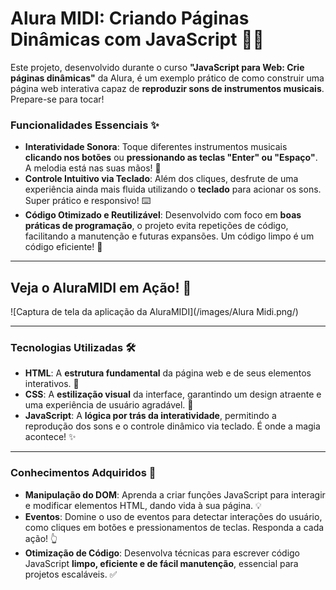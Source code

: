 # Alura MIDI: Criando Páginas Dinâmicas com JavaScript 🎹🎶

Este projeto, desenvolvido durante o curso **"JavaScript para Web: Crie páginas dinâmicas"** da Alura, é um exemplo prático de como construir uma página web interativa capaz de **reproduzir sons de instrumentos musicais**. Prepare-se para tocar!

### Funcionalidades Essenciais ✨

* **Interatividade Sonora**: Toque diferentes instrumentos musicais **clicando nos botões** ou **pressionando as teclas "Enter" ou "Espaço"**. A melodia está nas suas mãos! 🎵
* **Controle Intuitivo via Teclado**: Além dos cliques, desfrute de uma experiência ainda mais fluida utilizando o **teclado** para acionar os sons. Super prático e responsivo! ⌨️
* **Código Otimizado e Reutilizável**: Desenvolvido com foco em **boas práticas de programação**, o projeto evita repetições de código, facilitando a manutenção e futuras expansões. Um código limpo é um código eficiente! 🚀

---

## Veja o AluraMIDI em Ação\! 👀

![Captura de tela da aplicação da AluraMIDI](/images/Alura Midi.png/)

-----

### Tecnologias Utilizadas 🛠️

* **HTML**: A **estrutura fundamental** da página web e de seus elementos interativos. 🧱
* **CSS**: A **estilização visual** da interface, garantindo um design atraente e uma experiência de usuário agradável. 🎨
* **JavaScript**: A **lógica por trás da interatividade**, permitindo a reprodução dos sons e o controle dinâmico via teclado. É onde a magia acontece! ✨

---

### Conhecimentos Adquiridos 🧠

* **Manipulação do DOM**: Aprenda a criar funções JavaScript para interagir e modificar elementos HTML, dando vida à sua página. 💡
* **Eventos**: Domine o uso de eventos para detectar interações do usuário, como cliques em botões e pressionamentos de teclas. Responda a cada ação! 👆
* **Otimização de Código**: Desenvolva técnicas para escrever código JavaScript **limpo, eficiente e de fácil manutenção**, essencial para projetos escaláveis. ✅
